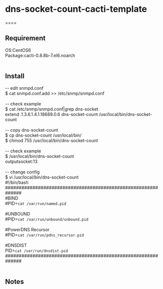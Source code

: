 # dns-socket-count-cacti-template

====
<br>
## Requirement<br>
OS:CentOS6<br>
Package:cacti-0.8.8b-7.el6.noarch<br>
<br>
## Install<br>
-- edit snmpd.conf<br>
$ cat snmpd.conf.add >> /etc/snmp/snmpd.conf<br>
<br>
-- check example<br>
$ cat /etc/snmp/snmpd.conf|grep dns-socket<br>
extend .1.3.6.1.4.1.18689.0.6 dns-socket-count /usr/local/bin/dns-socket-count<br>
<br>
-- copy dns-socket-count<br>
$ cp dns-socket-count /usr/local/bin/<br>
$ chmod 755 /usr/local/bin/dns-socket-count<br>
<br>
-- check example<br>
$ /usr/local/bin/dns-socket-count<br>
outputsocket:13<br>
<br>
-- change config<br>
$ vi /usr/local/bin/dns-socket-count<br>
#!/bin/bash<br>
##############################################################<br>
#BIND<br>
#PID=`cat /var/run/named.pid`<br>
<br>
#UNBOUND<br>
#PID=`cat /var/run/unbound/unbound.pid`<br>
<br>
#PowerDNS Recursor<br>
#PID=`cat /var/run/pdns_recursor.pid`<br>
<br>
#DNSDIST<br>
PID=`cat /var/run/dnsdist.pid`<br>
##############################################################<br>
<br>

## Notes
